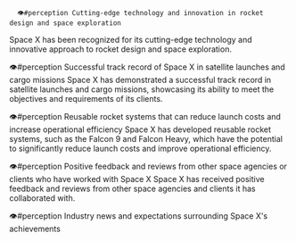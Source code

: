       👁️#perception Cutting-edge technology and innovation in rocket design and space exploration
Space X has been recognized for its cutting-edge technology and innovative approach to rocket design and space exploration.

👁️#perception Successful track record of Space X in satellite launches and cargo missions
Space X has demonstrated a successful track record in satellite launches and cargo missions, showcasing its ability to meet the objectives and requirements of its clients.

👁️#perception Reusable rocket systems that can reduce launch costs and increase operational efficiency
Space X has developed reusable rocket systems, such as the Falcon 9 and Falcon Heavy, which have the potential to significantly reduce launch costs and improve operational efficiency.

👁️#perception Positive feedback and reviews from other space agencies or clients who have worked with Space X
Space X has received positive feedback and reviews from other space agencies and clients it has collaborated with.

👁️#perception Industry news and expectations surrounding Space X's achievements



